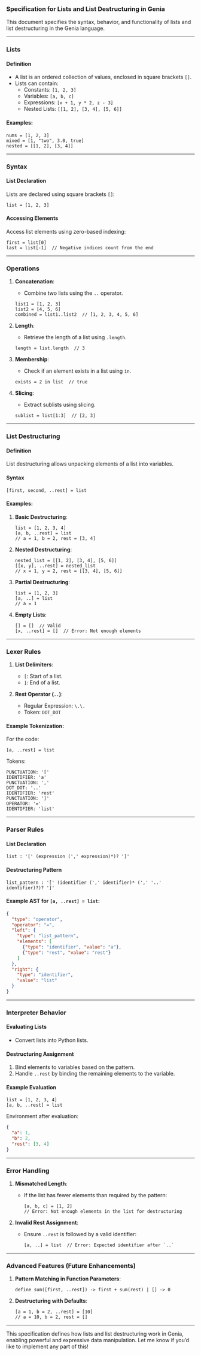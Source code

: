 ### Specification for Lists and List Destructuring in Genia

This document specifies the syntax, behavior, and functionality of lists and list destructuring in the Genia language.

---

### **Lists**

#### Definition
- A list is an ordered collection of values, enclosed in square brackets `[]`.
- Lists can contain:
  - Constants: `[1, 2, 3]`
  - Variables: `[a, b, c]`
  - Expressions: `[x + 1, y * 2, z - 3]`
  - Nested Lists: `[[1, 2], [3, 4], [5, 6]]`

#### Examples:
```genia
nums = [1, 2, 3]
mixed = [1, "two", 3.0, true]
nested = [[1, 2], [3, 4]]
```

---

### **Syntax**

#### List Declaration
Lists are declared using square brackets `[]`:
```genia
list = [1, 2, 3]
```

#### Accessing Elements
Access list elements using zero-based indexing:
```genia
first = list[0]
last = list[-1]  // Negative indices count from the end
```

---

### **Operations**

1. **Concatenation**:
   - Combine two lists using the `..` operator.
   ```genia
   list1 = [1, 2, 3]
   list2 = [4, 5, 6]
   combined = list1..list2  // [1, 2, 3, 4, 5, 6]
   ```

2. **Length**:
   - Retrieve the length of a list using `.length`.
   ```genia
   length = list.length  // 3
   ```

3. **Membership**:
   - Check if an element exists in a list using `in`.
   ```genia
   exists = 2 in list  // true
   ```

4. **Slicing**:
   - Extract sublists using slicing.
   ```genia
   sublist = list[1:3]  // [2, 3]
   ```

---

### **List Destructuring**

#### Definition
List destructuring allows unpacking elements of a list into variables.

#### Syntax
```genia
[first, second, ..rest] = list
```

#### Examples:
1. **Basic Destructuring**:
   ```genia
   list = [1, 2, 3, 4]
   [a, b, ..rest] = list
   // a = 1, b = 2, rest = [3, 4]
   ```

2. **Nested Destructuring**:
   ```genia
   nested_list = [[1, 2], [3, 4], [5, 6]]
   [[x, y], ..rest] = nested_list
   // x = 1, y = 2, rest = [[3, 4], [5, 6]]
   ```

3. **Partial Destructuring**:
   ```genia
   list = [1, 2, 3]
   [a, ..] = list
   // a = 1
   ```

4. **Empty Lists**:
   ```genia
   [] = []  // Valid
   [x, ..rest] = []  // Error: Not enough elements
   ```

---

### **Lexer Rules**

1. **List Delimiters**:
   - `[`: Start of a list.
   - `]`: End of a list.

2. **Rest Operator (`..`)**:
   - Regular Expression: `\.\.`
   - Token: `DOT_DOT`

#### Example Tokenization:
For the code:
```genia
[a, ..rest] = list
```

Tokens:
```plaintext
PUNCTUATION: '['
IDENTIFIER: 'a'
PUNCTUATION: ','
DOT_DOT: '..'
IDENTIFIER: 'rest'
PUNCTUATION: ']'
OPERATOR: '='
IDENTIFIER: 'list'
```

---

### **Parser Rules**

#### List Declaration
```plaintext
list : '[' (expression (',' expression)*)? ']'
```

#### Destructuring Pattern
```plaintext
list_pattern : '[' (identifier (',' identifier)* (',' '..' identifier)?)? ']'
```

#### Example AST for `[a, ..rest] = list`:
```json
{
  "type": "operator",
  "operator": "=",
  "left": {
    "type": "list_pattern",
    "elements": [
      {"type": "identifier", "value": "a"},
      {"type": "rest", "value": "rest"}
    ]
  },
  "right": {
    "type": "identifier",
    "value": "list"
  }
}
```

---

### **Interpreter Behavior**

#### Evaluating Lists
- Convert lists into Python lists.

#### Destructuring Assignment
1. Bind elements to variables based on the pattern.
2. Handle `..rest` by binding the remaining elements to the variable.

#### Example Evaluation
```genia
list = [1, 2, 3, 4]
[a, b, ..rest] = list
```
Environment after evaluation:
```json
{
  "a": 1,
  "b": 2,
  "rest": [3, 4]
}
```

---

### **Error Handling**

1. **Mismatched Length**:
   - If the list has fewer elements than required by the pattern:
     ```genia
     [a, b, c] = [1, 2]
     // Error: Not enough elements in the list for destructuring
     ```

2. **Invalid Rest Assignment**:
   - Ensure `..rest` is followed by a valid identifier:
     ```genia
     [a, ..] = list  // Error: Expected identifier after `..`
     ```

---

### **Advanced Features (Future Enhancements)**

1. **Pattern Matching in Function Parameters**:
   ```genia
   define sum([first, ..rest]) -> first + sum(rest) | [] -> 0
   ```

2. **Destructuring with Defaults**:
   ```genia
   [a = 1, b = 2, ..rest] = [10]
   // a = 10, b = 2, rest = []
   ```

---

This specification defines how lists and list destructuring work in Genia, enabling powerful and expressive data manipulation. Let me know if you’d like to implement any part of this!
